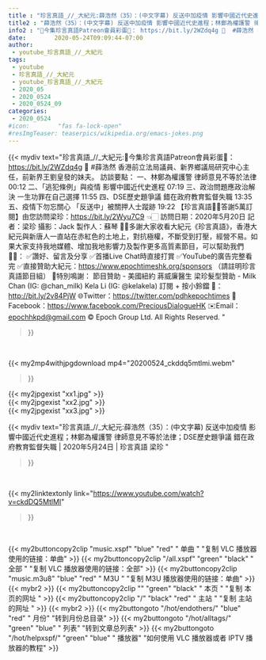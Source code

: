 ```yaml
---
title : "珍言真語_//_大紀元:薛浩然（35）：(中文字幕) 反送中加疫情 影響中國近代史進程；林鄭為權護警 律師意見不等於法律；DSE歷史題爭議 錯在政府教育監督失職 | 2020年5月24日 | 珍言真語 梁珍 "
title2 : "薛浩然（35）：(中文字幕) 反送中加疫情 影響中國近代史進程；林鄭為權護警 律師意見不等於法律；DSE歷史題爭議 錯在政府教育監督失職 | 2020年5月24日 | 珍言真語 梁珍 "
info2 : "💜今集珍言真語Patreon會員彩蛋🍰： https://bit.ly/2WZdq4g 💜  #薛浩然 香港前立法局議員、新界鄉議局研究中心主任，前新界王劉皇發的妹夫。  訪談要點： 一、林鄭為權護警 律師意見不等於法律 00:12 二、「逃犯條例」與疫情 影響中國近代史進程 07:19 三、政治問題應政治解決 一生功罪在自己選擇 11:55 四、DSE歷史題爭議 錯在政府教育監督失職 13:35 五、疫情下勿忘關心 「反送中」被關押人士蹤跡 19:22  【珍言真語🙏🏻答謝5萬訂閱】由您訪問梁珍：https://bit.ly/2Wyu7C9 👈🏻  訪問日期：2020年5月20日 記者：梁珍 攝影：Jack 製作人：蘇琴  🙏🏻多謝大家收看大紀元《珍言真語》，香港大紀元與新唐人一直站在赤紅色的土地上，對抗極權，不斷受到打壓，經營不易。如果大家支持我地媒體、增加我地影響力及製作更多高質素節目，可以幫助我們💪🏻： ✅讚好、留言及分享 ✅首播Live Chat時直接打賞 ✅YouTube的廣告完整看完 ✅直接贊助大紀元：https://www.epochtimeshk.org/sponsors （請註明珍言真語節目組）  💐特別鳴謝： 節目贊助 - 美國紐約 蔣威廉醫生 梁珍髮型贊助 - Milk Chan (IG: @chan_milk)   Kela Li (IG: @kelakela)  訂閱 + 按小鈴鐺 🔔：http://bit.ly/2v84PjW 🌐Twitter：https://twitter.com/pdhkepochtimes 👥Facebook：https://www.facebook.com/PreciousDialogueHK ✉️Email：epochhkpd@gmail.com  © Epoch Group Ltd. All Rights Reserved. "
date:        2020-05-24T09:09:44-07:00
author:
 - youtube_珍言真語_//_大紀元
tags:
 - youtube
 - 珍言真語_//_大紀元
 - youtube_珍言真語_//_大紀元
 - 2020_05
 - 2020_0524
 - 2020_0524_09
categories:
 - 2020_0524
#icon:        "fas fa-lock-open"
#resImgTeaser: teaserpics/wikipedia.org/emacs-jokes.png
---
```


{{< mydiv text="珍言真語_//_大紀元:💜今集珍言真語Patreon會員彩蛋🍰： https://bit.ly/2WZdq4g 💜  #薛浩然 香港前立法局議員、新界鄉議局研究中心主任，前新界王劉皇發的妹夫。  訪談要點： 一、林鄭為權護警 律師意見不等於法律 00:12 二、「逃犯條例」與疫情 影響中國近代史進程 07:19 三、政治問題應政治解決 一生功罪在自己選擇 11:55 四、DSE歷史題爭議 錯在政府教育監督失職 13:35 五、疫情下勿忘關心 「反送中」被關押人士蹤跡 19:22  【珍言真語🙏🏻答謝5萬訂閱】由您訪問梁珍：https://bit.ly/2Wyu7C9 👈🏻  訪問日期：2020年5月20日 記者：梁珍 攝影：Jack 製作人：蘇琴  🙏🏻多謝大家收看大紀元《珍言真語》，香港大紀元與新唐人一直站在赤紅色的土地上，對抗極權，不斷受到打壓，經營不易。如果大家支持我地媒體、增加我地影響力及製作更多高質素節目，可以幫助我們💪🏻： ✅讚好、留言及分享 ✅首播Live Chat時直接打賞 ✅YouTube的廣告完整看完 ✅直接贊助大紀元：https://www.epochtimeshk.org/sponsors （請註明珍言真語節目組）  💐特別鳴謝： 節目贊助 - 美國紐約 蔣威廉醫生 梁珍髮型贊助 - Milk Chan (IG: @chan_milk)   Kela Li (IG: @kelakela)  訂閱 + 按小鈴鐺 🔔：http://bit.ly/2v84PjW 🌐Twitter：https://twitter.com/pdhkepochtimes 👥Facebook：https://www.facebook.com/PreciousDialogueHK ✉️Email：epochhkpd@gmail.com  © Epoch Group Ltd. All Rights Reserved. "
>}}
<br>


{{< my2mp4withjpgdownload mp4="20200524_ckddq5mtlmi.webm"
>}}

{{< my2jpgexist "xx1.jpg" >}}<br>
{{< my2jpgexist "xx2.jpg" >}}<br>
{{< my2jpgexist "xx3.jpg" >}}<br>



{{< mydiv text="珍言真語_//_大紀元:薛浩然（35）：(中文字幕) 反送中加疫情 影響中國近代史進程；林鄭為權護警 律師意見不等於法律；DSE歷史題爭議 錯在政府教育監督失職 | 2020年5月24日 | 珍言真語 梁珍 "
>}}
<br>

{{< my2linktextonly link="https://www.youtube.com/watch?v=ckdDQ5MtlMI"
>}}


<br>

{{< my2buttoncopy2clip "music.xspf"        "blue"   "red"    " 单曲 "  "复制 VLC 播放器使用的链接：单曲" >}} {{< my2buttoncopy2clip "/all.xspf"         "green"  "black"  " 全部 "  "复制 VLC 播放器使用的链接：全部" >}} {{< my2buttoncopy2clip "music.m3u8"        "blue"   "red"    " M3U  "    "复制 M3U 播放器使用的链接：单曲" >}} {{< mybr2 >}} {{< my2buttoncopy2clip ""                  "green"  "black"  " 本页 "    "复制 本页的网址 " >}} {{< my2buttoncopy2clip "/"                 "black"  "red"    " 主站 "    "复制 主站的网址 " >}} {{< mybr2 >}} {{< my2buttongoto      "/hot/endothers/"   "blue"   "red"    " 月份"   "转到月份总目录" >}} {{< my2buttongoto      "/hot/alltags/"     "green"  "blue"   " 列表"   "转到文章总列表" >}} {{< my2buttongoto      "/hot/helpxspf/"    "green"  "blue"   " 播放器" "如何使用 VLC 播放器或者 IPTV 播放器的教程" >}} 
